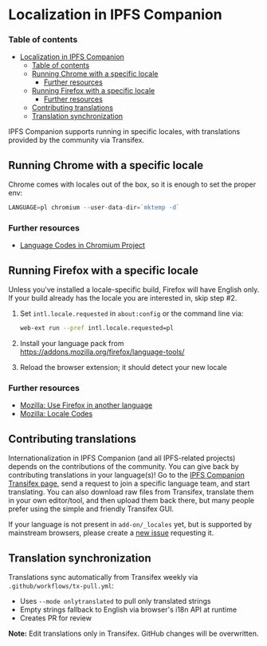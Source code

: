 # Localization in IPFS Companion

### Table of contents

- [Localization in IPFS Companion](#localization-in-ipfs-companion)
    - [Table of contents](#table-of-contents)
  - [Running Chrome with a specific locale](#running-chrome-with-a-specific-locale)
    - [Further resources](#further-resources)
  - [Running Firefox with a specific locale](#running-firefox-with-a-specific-locale)
    - [Further resources](#further-resources-1)
  - [Contributing translations](#contributing-translations)
  - [Translation synchronization](#translation-synchronization)

IPFS Companion supports running in specific locales, with translations provided by the community via Transifex.

## Running Chrome with a specific locale

Chrome comes with locales out of the box, so it is enough to set the proper env:

```go
LANGUAGE=pl chromium --user-data-dir=`mktemp -d`
```

### Further resources

- [Language Codes in Chromium Project](https://src.chromium.org/viewvc/chrome/trunk/src/third_party/cld/languages/internal/languages.cc)

## Running Firefox with a specific locale

Unless you've installed a locale-specific build, Firefox will have English only. If your build already has the locale you are interested in, skip step #2.

1. Set `intl.locale.requested` in `about:config` or the command line via:

   ```bash
   web-ext run --pref intl.locale.requested=pl
   ```

2. Install your language pack from https://addons.mozilla.org/firefox/language-tools/
3. Reload the browser extension; it should detect your new locale

### Further resources

- [Mozilla: Use Firefox in another language](https://support.mozilla.org/en-US/kb/use-firefox-interface-other-languages-language-pack#w_how-to-change-the-language-of-the-user-interface)
- [Mozilla: Locale Codes](https://wiki.mozilla.org/L10n:Locale_Codes)

## Contributing translations

Internationalization in IPFS Companion (and all IPFS-related projects) depends on the contributions of the community. You can give back by contributing translations in your language(s)! Go to the [IPFS Companion Transifex page](https://explore.transifex.com/ipfs/ipfs-companion/), send a request to join a specific language team, and start translating. You can also download raw files from Transifex, translate them in your own editor/tool, and then upload them back there, but many people prefer using the simple and friendly Transifex GUI.

If your language is not present in `add-on/_locales` yet, but is supported by mainstream browsers, please create a [new issue](https://github.com/ipfs/ipfs-companion/issues/new) requesting it.

## Translation synchronization

Translations sync automatically from Transifex weekly via `.github/workflows/tx-pull.yml`:
- Uses `--mode onlytranslated` to pull only translated strings
- Empty strings fallback to English via browser's i18n API at runtime
- Creates PR for review

**Note:** Edit translations only in Transifex. GitHub changes will be overwritten.
